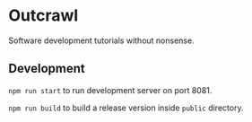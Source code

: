 # Outcrawl

Software development tutorials without nonsense.

## Development

`npm run start` to run development server on port 8081.

`npm run build` to build a release version inside `public` directory.

